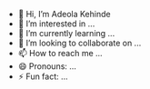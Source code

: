- 👋 Hi, I’m Adeola Kehinde
- 👀 I’m interested in ...
- 🌱 I’m currently learning ...
- 💞️ I’m looking to collaborate on ...
- 📫 How to reach me ...
- 😄 Pronouns: ...
- ⚡ Fun fact: ...

<!---
Adeolakeh/Adeolakeh is a ✨ special ✨ repository because its `README.md` (this file) appears on your GitHub profile.
You can click the Preview link to take a look at your changes.
--->
